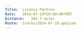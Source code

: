 ```yaml
---
Title:	Livonia Parkrun
Date:	2014-07-19T20:00:00+PDT
Distance:	104.7 miles
Route:	tracks/2014-07-19.geojson
---
```



